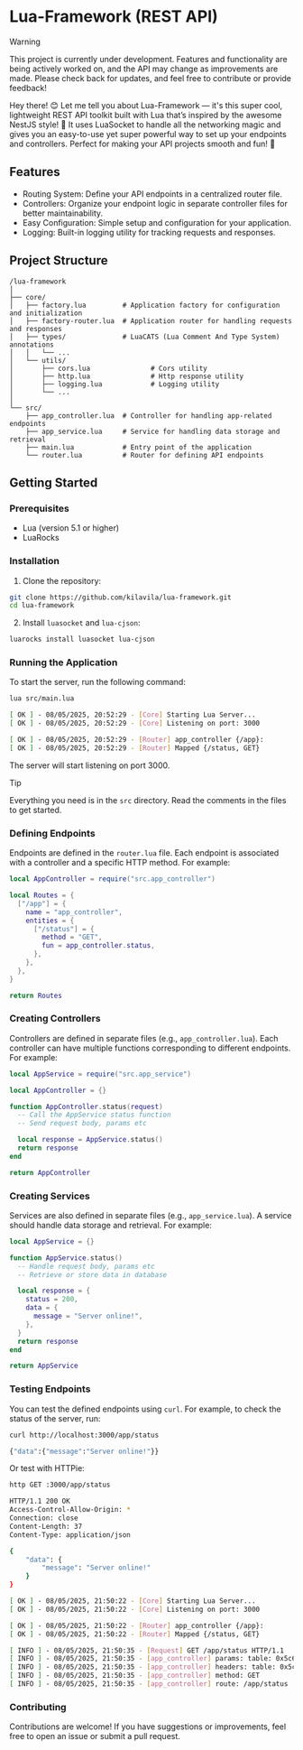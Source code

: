 # Lua-Framework (REST API)

> [!WARNING]  
> This project is currently under development. Features and functionality are
> being actively worked on, and the API may change as improvements are made.
> Please check back for updates, and feel free to contribute or provide feedback!

Hey there! 😊 Let me tell you about Lua-Framework — it's this super cool,
lightweight REST API toolkit built with Lua that’s inspired by the awesome
NestJS style! 🚀 It uses LuaSocket to handle all the networking magic and gives
you an easy-to-use yet super powerful way to set up your endpoints and
controllers. Perfect for making your API projects smooth and fun! 🎉

## Features

- Routing System: Define your API endpoints in a centralized router file.
- Controllers: Organize your endpoint logic in separate controller files for better maintainability.
- Easy Configuration: Simple setup and configuration for your application.
- Logging: Built-in logging utility for tracking requests and responses.

## Project Structure

```
/lua-framework
│
├── core/
│   ├── factory.lua         # Application factory for configuration and initialization
│   ├── factory-router.lua  # Application router for handling requests and responses
│   ├── types/              # LuaCATS (Lua Comment And Type System) annotations
│   │   └── ...
│   └── utils/
│       ├── cors.lua               # Cors utility
│       ├── http.lua               # Http response utility
│       ├── logging.lua            # Logging utility
│       └── ...
│
└── src/
    ├── app_controller.lua  # Controller for handling app-related endpoints
    ├── app_service.lua     # Service for handling data storage and retrieval
    ├── main.lua            # Entry point of the application
    └── router.lua          # Router for defining API endpoints
```

## Getting Started

### Prerequisites

- Lua (version 5.1 or higher)
- LuaRocks

### Installation

1. Clone the repository:

```bash
git clone https://github.com/kilavila/lua-framework.git
cd lua-framework
```

2. Install `luasocket` and `lua-cjson`:

```bash
luarocks install luasocket lua-cjson
```

### Running the Application

To start the server, run the following command:

```bash
lua src/main.lua
```

```bash
[ OK ] - 08/05/2025, 20:52:29 - [Core] Starting Lua Server...
[ OK ] - 08/05/2025, 20:52:29 - [Core] Listening on port: 3000

[ OK ] - 08/05/2025, 20:52:29 - [Router] app_controller {/app}:
[ OK ] - 08/05/2025, 20:52:29 - [Router] Mapped {/status, GET}
```

The server will start listening on port 3000.

> [!TIP]
> Everything you need is in the `src` directory.
> Read the comments in the files to get started.

### Defining Endpoints

Endpoints are defined in the `router.lua` file. Each endpoint is associated with a controller and a specific HTTP method. For example:

```lua
local AppController = require("src.app_controller")

local Routes = {
  ["/app"] = {
    name = "app_controller",
    entities = {
      ["/status"] = {
        method = "GET",
        fun = app_controller.status,
      },
    },
  },
}

return Routes
```

### Creating Controllers

Controllers are defined in separate files (e.g., `app_controller.lua`). Each controller can have multiple functions corresponding to different endpoints. For example:

```lua
local AppService = require("src.app_service")

local AppController = {}

function AppController.status(request)
  -- Call the AppService status function
  -- Send request body, params etc

  local response = AppService.status()
  return response
end

return AppController
```

### Creating Services

Services are also defined in separate files (e.g., `app_service.lua`). A service should handle data storage and retrieval. For example:

```lua
local AppService = {}

function AppService.status()
  -- Handle request body, params etc
  -- Retrieve or store data in database

  local response = {
    status = 200,
    data = {
      message = "Server online!",
    },
  }
  return response
end

return AppService
```

### Testing Endpoints

You can test the defined endpoints using `curl`. For example, to check the status of the server, run:

```bash
curl http://localhost:3000/app/status
```

```bash
{"data":{"message":"Server online!"}}
```

Or test with HTTPie:

```bash
http GET :3000/app/status
```

```bash
HTTP/1.1 200 OK
Access-Control-Allow-Origin: *
Connection: close
Content-Length: 37
Content-Type: application/json

{
    "data": {
        "message": "Server online!"
    }
}
```

```bash
[ OK ] - 08/05/2025, 21:50:22 - [Core] Starting Lua Server...
[ OK ] - 08/05/2025, 21:50:22 - [Core] Listening on port: 3000

[ OK ] - 08/05/2025, 21:50:22 - [Router] app_controller {/app}:
[ OK ] - 08/05/2025, 21:50:22 - [Router] Mapped {/status, GET}

[ INFO ] - 08/05/2025, 21:50:35 - [Request] GET /app/status HTTP/1.1
[ INFO ] - 08/05/2025, 21:50:35 - [app_controller] params: table: 0x5c670bce7fa0
[ INFO ] - 08/05/2025, 21:50:35 - [app_controller] headers: table: 0x5c670bcec880
[ INFO ] - 08/05/2025, 21:50:35 - [app_controller] method: GET
[ INFO ] - 08/05/2025, 21:50:35 - [app_controller] route: /app/status
```

### Contributing

Contributions are welcome! If you have suggestions or improvements, feel free to open an issue or submit a pull request.
